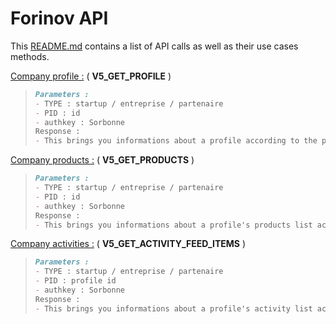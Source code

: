 # Forinov API

This [README.md](/README.md) contains a list of API calls as well as their use cases methods.

<u>Company profile :</u> ( **V5_GET_PROFILE** )

> ```markdown
> Parameters :
> - TYPE : startup / entreprise / partenaire
> - PID : id
> - authkey : Sorbonne
>Response :
> - This brings you informations about a profile according to the passed parameters.
> ```

<u>Company products :</u> ( **V5_GET_PRODUCTS** )

> ```markdown
> Parameters :
> - TYPE : startup / entreprise / partenaire
> - PID : id
> - authkey : Sorbonne
> Response :
> - This brings you informations about a profile's products list according to the passed parameters.
> ```

<u>Company activities :</u> ( **V5_GET_ACTIVITY_FEED_ITEMS** )

> ```markdown
> Parameters :
> - TYPE : startup / entreprise / partenaire
> - PID : profile id
> - authkey : Sorbonne
> Response :
> - This brings you informations about a profile's activity list according to the passed parameters.
> ```